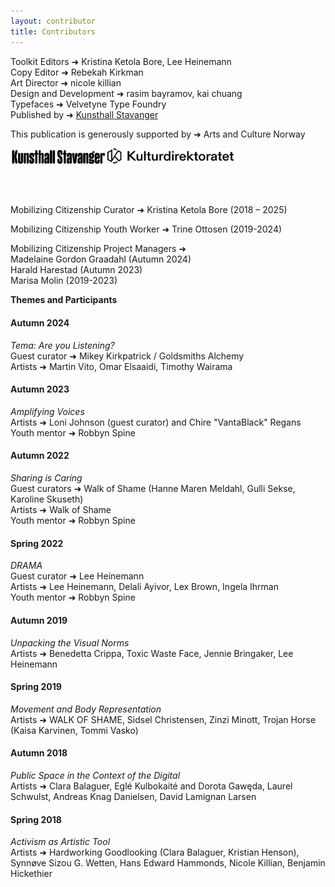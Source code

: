 ```yaml
---
layout: contributor
title: Contributors
---
```


Toolkit Editors &#10140; Kristina Ketola Bore, Lee Heinemann  
Copy Editor &#10140; Rebekah Kirkman  
Art Director &#10140; nicole killian  
Design and Development &#10140; rasim bayramov, kai chuang  
Typefaces &#10140; Velvetyne Type Foundry  
Published by &#10140; [Kunsthall Stavanger](https://kunsthallstavanger.no/)  


This publication is generously supported by &#10140; Arts and Culture Norway

<img src="img/KS-Logo-2025.svg" alt="KS Logo" width="30%">
<img src="img/Kulturdirektoratet_svart.svg" alt="Kulturdirektoratet Logo" width="40%">

<br><br>

Mobilizing Citizenship Curator &#10140; Kristina Ketola Bore (2018 – 2025)


Mobilizing Citizenship Youth Worker &#10140; Trine Ottosen (2019-2024)


Mobilizing Citizenship Project Managers &#10140;     
Madelaine Gordon Graadahl (Autumn 2024)  
Harald Harestad (Autumn 2023)  
Marisa Molin (2019-2023)  


**Themes and Participants**

#### Autumn 2024  
*Tema: Are you Listening?*  
Guest curator &#10140; Mikey Kirkpatrick / Goldsmiths Alchemy  
Artists &#10140; Martin Vito, Omar Elsaaidi, Timothy Wairama


#### Autumn 2023  
*Amplifying Voices*  
Artists &#10140; Loni Johnson (guest curator) and Chire "VantaBlack" Regans  
Youth mentor &#10140; Robbyn Spine


#### Autumn 2022  
*Sharing is Caring*  
Guest curators &#10140; Walk of Shame (Hanne Maren Meldahl, Gulli Sekse, Karoline Skuseth)  
Artists &#10140; Walk of Shame  
Youth mentor &#10140; Robbyn Spine


#### Spring 2022  
*DRAMA*  
Guest curator &#10140; Lee Heinemann  
Artists &#10140; Lee Heinemann, Delali Ayivor, Lex Brown, Ingela Ihrman  
Youth mentor &#10140; Robbyn Spine


#### Autumn 2019  
*Unpacking the Visual Norms*  
Artists &#10140; Benedetta Crippa, Toxic Waste Face, Jennie Bringaker, Lee Heinemann


#### Spring 2019   
*Movement and Body Representation*  
Artists &#10140; WALK OF SHAME, Sidsel Christensen, Zinzi Minott, Trojan Horse (Kaisa Karvinen, Tommi Vasko)


#### Autumn 2018  
*Public Space in the Context of the Digital*    
Artists &#10140; Clara Balaguer, Eglé Kulbokaité and Dorota Gawęda, Laurel Schwulst, Andreas Knag Danielsen, David Lamignan Larsen


#### Spring 2018  
*Activism as Artistic Tool*  
Artists &#10140; Hardworking Goodlooking (Clara Balaguer, Kristian Henson), Synnøve Sizou G. Wetten, Hans Edward Hammonds, Nicole Killian, Benjamin Hickethier
